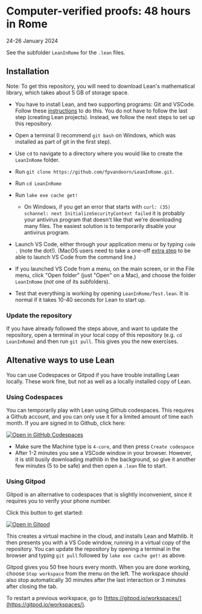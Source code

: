 # Computer-verified proofs: 48 hours in Rome

24-26 January 2024

See the subfolder `LeanInRome` for the `.lean` files.

## Installation

Note: To get this repository, you will need to download Lean's mathematical library, which takes about 5 GB of storage space.

* You have to install Lean, and two supporting programs: Git and VSCode. Follow these [instructions](https://leanprover-community.github.io/get_started.html) to do this. You do not have to follow the last step (creating Lean projects). Instead, we follow the next steps to set up this repository.

* Open a terminal (I recommend `git bash` on Windows, which was installed as part of git in the first step).

* Use `cd` to navigate to a directory where you would like to create the `LeanInRome` folder.

* Run `git clone https://github.com/fpvandoorn/LeanInRome.git`.

* Run `cd LeanInRome`

* Run `lake exe cache get!`
  * On Windows, if you get an error that starts with `curl: (35) schannel: next InitializeSecurityContext failed` it is probably your antivirus program that doesn't like that we're downloading many files. The easiest solution is to temporarily disable your antivirus program.

* Launch VS Code, either through your application menu or by typing
  `code .` (note the dot!). (MacOS users need to take a one-off
  [extra step](https://code.visualstudio.com/docs/setup/mac#_launching-from-the-command-line)
   to be able to launch VS Code from the command line.)

* If you launched VS Code from a menu, on the main screen, or in the File menu,
  click "Open folder" (just "Open" on a Mac), and choose the folder
  `LeanInRome` (*not* one of its subfolders).

* Test that everything is working by opening `LeanInRome/Test.lean`.
  It is normal if it takes 10-40 seconds for Lean to start up.

### Update the repository

If you have already followed the steps above, and want to update the repository, open a terminal in your local copy of this repository (e.g. `cd LeanInRome`) and then run `git pull`. This gives you the new exercises.

## Altenative ways to use Lean

You can use Codespaces or Gitpod if you have trouble installing Lean locally. These work fine, but not as well as a locally installed copy of Lean.

### Using Codespaces

You can temporarily play with Lean using Github codespaces. This requires a Github account, and you can only use it for a limited amount of time each month. If you are signed in to Github, click here:

<a href='https://codespaces.new/fpvandoorn/LeanInRome' target="_blank" rel="noreferrer noopener"><img src='https://github.com/codespaces/badge.svg' alt='Open in GitHub Codespaces' style='max-width: 100%;'></a>

* Make sure the Machine type is `4-core`, and then press `Create codespace`
* After 1-2 minutes you see a VSCode window in your browser. However, it is still busily downloading mathlib in the background, so give it another few minutes (5 to be safe) and then open a `.lean` file to start.

### Using Gitpod

Gitpod is an alternative to codespaces that is slightly inconvenient, since it requires you to verify your phone number.

Click this button to get started:

[![Open in Gitpod](https://gitpod.io/button/open-in-gitpod.svg)](https://gitpod.io/#https://github.com/fpvandoorn/LeanInRome)

This creates a virtual machine in the cloud,
and installs Lean and Mathlib.
It then presents you with a VS Code window, running in a virtual
copy of the repository.
You can update the repository by opening a terminal in the browser
and typing `git pull` followed by `lake exe cache get!` as above.

Gitpod gives you 50 free hours every month.
When you are done working, choose `Stop workspace` from the menu on the left.
The workspace should also stop automatically
30 minutes after the last interaction or 3 minutes after closing the tab.

To restart a previous workspace, go to [https://gitpod.io/workspaces/](https://gitpod.io/workspaces/).
